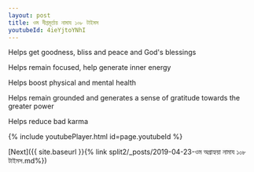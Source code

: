```yaml
---
layout: post
title: ওম দীপ্তমূর্তায় নামায ১০৮ টাইমস
youtubeId: 4ieYjtoYNhI
---
```

 
 
Helps get goodness, bliss and peace and God's blessings
 
Helps remain focused, help generate inner energy 
 
Helps boost physical and mental health 
 
Helps remain grounded and generates a sense of gratitude towards the greater power 
 
Helps reduce bad karma
 
 
 
 


{% include youtubePlayer.html id=page.youtubeId %}
 
[Next]({{ site.baseurl }}{% link  split2/_posts/2019-04-23-ওম অগ্রাহ্যয়া নামায ১০৮ টাইমস.md%})
 
